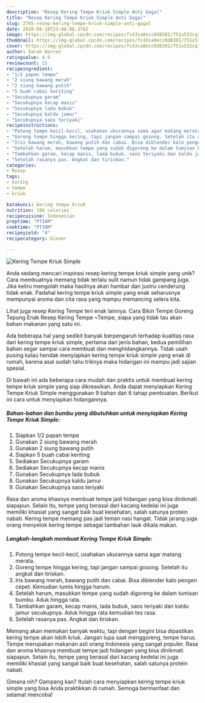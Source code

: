 ```yaml
---
description: "Resep Kering Tempe Kriuk Simple Anti Gagal"
title: "Resep Kering Tempe Kriuk Simple Anti Gagal"
slug: 2745-resep-kering-tempe-kriuk-simple-anti-gagal
date: 2020-08-18T23:08:08.376Z
image: https://img-global.cpcdn.com/recipes/fc43ca0ecc0d8381/751x532cq70/kering-tempe-kriuk-simple-foto-resep-utama.jpg
thumbnail: https://img-global.cpcdn.com/recipes/fc43ca0ecc0d8381/751x532cq70/kering-tempe-kriuk-simple-foto-resep-utama.jpg
cover: https://img-global.cpcdn.com/recipes/fc43ca0ecc0d8381/751x532cq70/kering-tempe-kriuk-simple-foto-resep-utama.jpg
author: Sarah Warren
ratingvalue: 4.9
reviewcount: 15
recipeingredient:
- "1/2 papan tempe"
- "2 siung bawang merah"
- "2 siung bawang putih"
- "5 buah cabai keriting"
- "Secukupnya garam"
- "Secukupnya kecap manis"
- "Secukupnya lada bubuk"
- "Secukupnya kaldu jamur"
- "Secukupnya saos teriyaki"
recipeinstructions:
- "Potong tempe kecil-kecil, usahakan ukurannya sama agar matang merata."
- "Goreng tempe hingga kering, tapi jangan sampai gosong. Setelah itu angkat dan tiriskan."
- "Iris bawang merah, bawang putih dan cabai. Bisa diblender kalo pengen cepet. Kemudian tumis hingga harum."
- "Setelah harum, masukkan tempe yang sudah digoreng ke dalam tumisan bumbu. Aduk hingga rata."
- "Tambahkan garam, kecap manis, lada bubuk, saos teriyaki dan kaldu jamur secukupnya. Aduk hingga rata kemudian tes rasa."
- "Setelah rasanya pas. Angkat dan tiriskan."
categories:
- Resep
tags:
- kering
- tempe
- kriuk

katakunci: kering tempe kriuk 
nutrition: 194 calories
recipecuisine: Indonesian
preptime: "PT16M"
cooktime: "PT39M"
recipeyield: "4"
recipecategory: Dinner

---
```



![Kering Tempe Kriuk Simple](https://img-global.cpcdn.com/recipes/fc43ca0ecc0d8381/751x532cq70/kering-tempe-kriuk-simple-foto-resep-utama.jpg)

Anda sedang mencari inspirasi resep kering tempe kriuk simple yang unik? Cara membuatnya memang tidak terlalu sulit namun tidak gampang juga. Jika keliru mengolah maka hasilnya akan hambar dan justru cenderung tidak enak. Padahal kering tempe kriuk simple yang enak seharusnya mempunyai aroma dan cita rasa yang mampu memancing selera kita.

Lihat juga resep Kering Tempe teri enak lainnya. Cara Bikin Tempe Goreng Tepung Enak Resep Kering Tempe ~Tempe, siapa yang tidak tau akan bahan makanan yang satu ini.

Ada beberapa hal yang sedikit banyak berpengaruh terhadap kualitas rasa dari kering tempe kriuk simple, pertama dari jenis bahan, kedua pemilihan bahan segar sampai cara membuat dan menghidangkannya. Tidak usah pusing kalau hendak menyiapkan kering tempe kriuk simple yang enak di rumah, karena asal sudah tahu triknya maka hidangan ini mampu jadi sajian spesial.


Di bawah ini ada beberapa cara mudah dan praktis untuk membuat kering tempe kriuk simple yang siap dikreasikan. Anda dapat menyiapkan Kering Tempe Kriuk Simple menggunakan 9 bahan dan 6 tahap pembuatan. Berikut ini cara untuk menyiapkan hidangannya.

<!--inarticleads1-->

##### Bahan-bahan dan bumbu yang dibutuhkan untuk menyiapkan Kering Tempe Kriuk Simple:

1. Siapkan 1/2 papan tempe
1. Gunakan 2 siung bawang merah
1. Gunakan 2 siung bawang putih
1. Siapkan 5 buah cabai keriting
1. Sediakan Secukupnya garam
1. Sediakan Secukupnya kecap manis
1. Gunakan Secukupnya lada bubuk
1. Gunakan Secukupnya kaldu jamur
1. Gunakan Secukupnya saos teriyaki


Rasa dan aroma khasnya membuat tempe jadi hidangan yang bisa dinikmati siapapun. Selain itu, tempe yang berasal dari kacang kedelai ini juga memiliki khasiat yang sangat baik buat kesehatan, salah satunya protein nabati. Kering tempe memang pas jadi teman nasi hangat. Tidak jarang juga orang menyetok kering tempe sebagai tambahan lauk dikala makan. 

<!--inarticleads2-->

##### Langkah-langkah membuat Kering Tempe Kriuk Simple:

1. Potong tempe kecil-kecil, usahakan ukurannya sama agar matang merata.
1. Goreng tempe hingga kering, tapi jangan sampai gosong. Setelah itu angkat dan tiriskan.
1. Iris bawang merah, bawang putih dan cabai. Bisa diblender kalo pengen cepet. Kemudian tumis hingga harum.
1. Setelah harum, masukkan tempe yang sudah digoreng ke dalam tumisan bumbu. Aduk hingga rata.
1. Tambahkan garam, kecap manis, lada bubuk, saos teriyaki dan kaldu jamur secukupnya. Aduk hingga rata kemudian tes rasa.
1. Setelah rasanya pas. Angkat dan tiriskan.


Memang akan memakan banyak waktu, tapi dengan begini bisa dipastikan kering tempe akan lebih kriuk. Jangan lupa saat menggoreng, tempe harus. Tempe merupakan makanan asli orang Indonesia yang sangat populer. Rasa dan aroma khasnya membuat tempe jadi hidangan yang bisa dinikmati siapapun. Selain itu, tempe yang berasal dari kacang kedelai ini juga memiliki khasiat yang sangat baik buat kesehatan, salah satunya protein nabati. 

Gimana nih? Gampang kan? Itulah cara menyiapkan kering tempe kriuk simple yang bisa Anda praktikkan di rumah. Semoga bermanfaat dan selamat mencoba!
